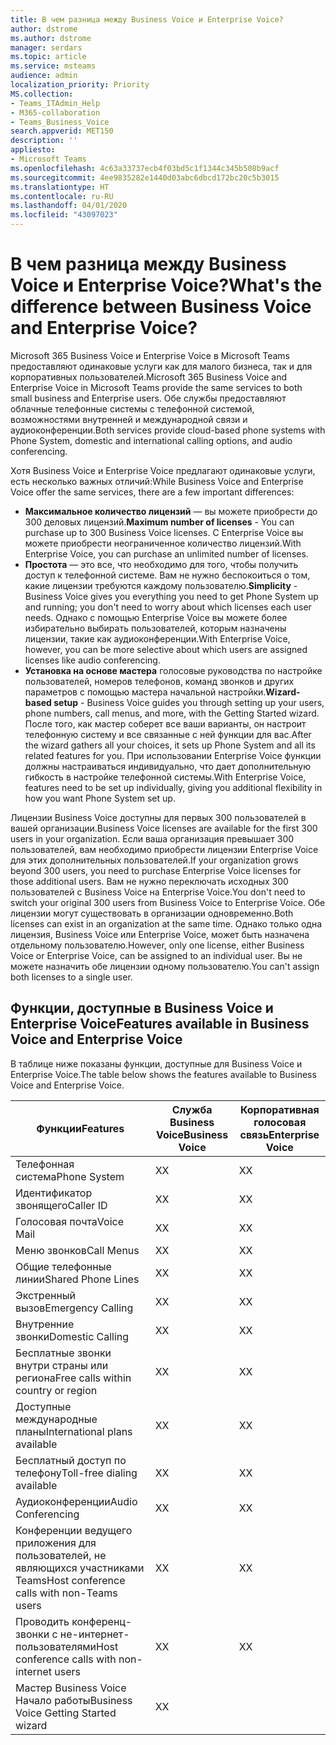 ```yaml
---
title: В чем разница между Business Voice и Enterprise Voice?
author: dstrome
ms.author: dstrome
manager: serdars
ms.topic: article
ms.service: msteams
audience: admin
localization_priority: Priority
MS.collection:
- Teams_ITAdmin_Help
- M365-collaboration
- Teams_Business_Voice
search.appverid: MET150
description: ''
appliesto:
- Microsoft Teams
ms.openlocfilehash: 4c63a33737ecb4f03bd5c1f1344c345b508b9acf
ms.sourcegitcommit: 4ee9835282e1440d03abc6dbcd172bc20c5b3015
ms.translationtype: HT
ms.contentlocale: ru-RU
ms.lasthandoff: 04/01/2020
ms.locfileid: "43097023"
---
```

# <a name="whats-the-difference-between-business-voice-and-enterprise-voice"></a><span data-ttu-id="92ea4-102">В чем разница между Business Voice и Enterprise Voice?</span><span class="sxs-lookup"><span data-stu-id="92ea4-102">What's the difference between Business Voice and Enterprise Voice?</span></span>

<span data-ttu-id="92ea4-103">Microsoft 365 Business Voice и Enterprise Voice в Microsoft Teams предоставляют одинаковые услуги как для малого бизнеса, так и для корпоративных пользователей.</span><span class="sxs-lookup"><span data-stu-id="92ea4-103">Microsoft 365 Business Voice and Enterprise Voice in Microsoft Teams provide the same services to both small business and Enterprise users.</span></span> <span data-ttu-id="92ea4-104">Обе службы предоставляют облачные телефонные системы с телефонной системой, возможностями внутренней и международной связи и аудиоконференции.</span><span class="sxs-lookup"><span data-stu-id="92ea4-104">Both services provide cloud-based phone systems with Phone System, domestic and international calling options, and audio conferencing.</span></span>

<span data-ttu-id="92ea4-105">Хотя Business Voice и Enterprise Voice предлагают одинаковые услуги, есть несколько важных отличий:</span><span class="sxs-lookup"><span data-stu-id="92ea4-105">While Business Voice and Enterprise Voice offer the same services, there are a few important differences:</span></span>

- <span data-ttu-id="92ea4-106">**Максимальное количество лицензий** — вы можете приобрести до 300 деловых лицензий.</span><span class="sxs-lookup"><span data-stu-id="92ea4-106">**Maximum number of licenses** - You can purchase up to 300 Business Voice licenses.</span></span> <span data-ttu-id="92ea4-107">С Enterprise Voice вы можете приобрести неограниченное количество лицензий.</span><span class="sxs-lookup"><span data-stu-id="92ea4-107">With Enterprise Voice, you can purchase an unlimited number of licenses.</span></span>
- <span data-ttu-id="92ea4-108">**Простота** — это все, что необходимо для того, чтобы получить доступ к телефонной системе. Вам не нужно беспокоиться о том, какие лицензии требуются каждому пользователю.</span><span class="sxs-lookup"><span data-stu-id="92ea4-108">**Simplicity** - Business Voice gives you everything you need to get Phone System up and running; you don't need to worry about which licenses each user needs.</span></span> <span data-ttu-id="92ea4-109">Однако с помощью Enterprise Voice вы можете более избирательно выбирать пользователей, которым назначены лицензии, такие как аудиоконференции.</span><span class="sxs-lookup"><span data-stu-id="92ea4-109">With Enterprise Voice, however, you can be more selective about which users are assigned licenses like audio conferencing.</span></span>
- <span data-ttu-id="92ea4-110">**Установка на основе мастера** голосовые руководства по настройке пользователей, номеров телефонов, команд звонков и других параметров с помощью мастера начальной настройки.</span><span class="sxs-lookup"><span data-stu-id="92ea4-110">**Wizard-based setup** - Business Voice guides you through setting up your users, phone numbers, call menus, and more, with the Getting Started wizard.</span></span> <span data-ttu-id="92ea4-111">После того, как мастер соберет все ваши варианты, он настроит телефонную систему и все связанные с ней функции для вас.</span><span class="sxs-lookup"><span data-stu-id="92ea4-111">After the wizard gathers all your choices, it sets up Phone System and all its related features for you.</span></span> <span data-ttu-id="92ea4-112">При использовании Enterprise Voice функции должны настраиваться индивидуально, что дает дополнительную гибкость в настройке телефонной системы.</span><span class="sxs-lookup"><span data-stu-id="92ea4-112">With Enterprise Voice, features need to be set up individually, giving you additional flexibility in how you want Phone System set up.</span></span>

<span data-ttu-id="92ea4-113">Лицензии Business Voice доступны для первых 300 пользователей в вашей организации.</span><span class="sxs-lookup"><span data-stu-id="92ea4-113">Business Voice licenses are available for the first 300 users in your organization.</span></span> <span data-ttu-id="92ea4-114">Если ваша организация превышает 300 пользователей, вам необходимо приобрести лицензии Enterprise Voice для этих дополнительных пользователей.</span><span class="sxs-lookup"><span data-stu-id="92ea4-114">If your organization grows beyond 300 users, you need to purchase Enterprise Voice licenses for those additional users.</span></span> <span data-ttu-id="92ea4-115">Вам не нужно переключать исходных 300 пользователей с Business Voice на Enterprise Voice.</span><span class="sxs-lookup"><span data-stu-id="92ea4-115">You don't need to switch your original 300 users from Business Voice to Enterprise Voice.</span></span> <span data-ttu-id="92ea4-116">Обе лицензии могут существовать в организации одновременно.</span><span class="sxs-lookup"><span data-stu-id="92ea4-116">Both licenses can exist in an organization at the same time.</span></span> <span data-ttu-id="92ea4-117">Однако только одна лицензия, Business Voice или Enterprise Voice, может быть назначена отдельному пользователю.</span><span class="sxs-lookup"><span data-stu-id="92ea4-117">However, only one license, either Business Voice or Enterprise Voice, can be assigned to an individual user.</span></span> <span data-ttu-id="92ea4-118">Вы не можете назначить обе лицензии одному пользователю.</span><span class="sxs-lookup"><span data-stu-id="92ea4-118">You can't assign both licenses to a single user.</span></span>

## <a name="features-available-in-business-voice-and-enterprise-voice"></a><span data-ttu-id="92ea4-119">Функции, доступные в Business Voice и Enterprise Voice</span><span class="sxs-lookup"><span data-stu-id="92ea4-119">Features available in Business Voice and Enterprise Voice</span></span>

<span data-ttu-id="92ea4-120">В таблице ниже показаны функции, доступные для Business Voice и Enterprise Voice.</span><span class="sxs-lookup"><span data-stu-id="92ea4-120">The table below shows the features available to Business Voice and Enterprise Voice.</span></span>

|  <span data-ttu-id="92ea4-121">Функции</span><span class="sxs-lookup"><span data-stu-id="92ea4-121">Features</span></span>                                                            | <span data-ttu-id="92ea4-122">Служба Business Voice</span><span class="sxs-lookup"><span data-stu-id="92ea4-122">Business Voice</span></span> | <span data-ttu-id="92ea4-123">Корпоративная голосовая связь</span><span class="sxs-lookup"><span data-stu-id="92ea4-123">Enterprise Voice</span></span>  |
|----------------------------------------------------------------------|----------------|-------------------|
| <span data-ttu-id="92ea4-124">Телефонная система</span><span class="sxs-lookup"><span data-stu-id="92ea4-124">Phone System</span></span>               | <span data-ttu-id="92ea4-125">X</span><span class="sxs-lookup"><span data-stu-id="92ea4-125">X</span></span>              | <span data-ttu-id="92ea4-126">X</span><span class="sxs-lookup"><span data-stu-id="92ea4-126">X</span></span>                 |
| <span data-ttu-id="92ea4-127">Идентификатор звонящего</span><span class="sxs-lookup"><span data-stu-id="92ea4-127">Caller ID</span></span>                                                            | <span data-ttu-id="92ea4-128">X</span><span class="sxs-lookup"><span data-stu-id="92ea4-128">X</span></span>              | <span data-ttu-id="92ea4-129">X</span><span class="sxs-lookup"><span data-stu-id="92ea4-129">X</span></span>                 |
| <span data-ttu-id="92ea4-130">Голосовая почта</span><span class="sxs-lookup"><span data-stu-id="92ea4-130">Voice Mail</span></span>                                                           | <span data-ttu-id="92ea4-131">X</span><span class="sxs-lookup"><span data-stu-id="92ea4-131">X</span></span>              | <span data-ttu-id="92ea4-132">X</span><span class="sxs-lookup"><span data-stu-id="92ea4-132">X</span></span>                 |
| <span data-ttu-id="92ea4-133">Меню звонков</span><span class="sxs-lookup"><span data-stu-id="92ea4-133">Call Menus</span></span>                                                           | <span data-ttu-id="92ea4-134">X</span><span class="sxs-lookup"><span data-stu-id="92ea4-134">X</span></span>              | <span data-ttu-id="92ea4-135">X</span><span class="sxs-lookup"><span data-stu-id="92ea4-135">X</span></span>                 |
| <span data-ttu-id="92ea4-136">Общие телефонные линии</span><span class="sxs-lookup"><span data-stu-id="92ea4-136">Shared Phone Lines</span></span>                                                   | <span data-ttu-id="92ea4-137">X</span><span class="sxs-lookup"><span data-stu-id="92ea4-137">X</span></span>              | <span data-ttu-id="92ea4-138">X</span><span class="sxs-lookup"><span data-stu-id="92ea4-138">X</span></span>                 |
| <span data-ttu-id="92ea4-139">Экстренный вызов</span><span class="sxs-lookup"><span data-stu-id="92ea4-139">Emergency Calling</span></span>                                                    | <span data-ttu-id="92ea4-140">X</span><span class="sxs-lookup"><span data-stu-id="92ea4-140">X</span></span>              | <span data-ttu-id="92ea4-141">X</span><span class="sxs-lookup"><span data-stu-id="92ea4-141">X</span></span>                 |
| <span data-ttu-id="92ea4-142">Внутренние звонки</span><span class="sxs-lookup"><span data-stu-id="92ea4-142">Domestic Calling</span></span>                    | <span data-ttu-id="92ea4-143">X</span><span class="sxs-lookup"><span data-stu-id="92ea4-143">X</span></span>              | <span data-ttu-id="92ea4-144">X</span><span class="sxs-lookup"><span data-stu-id="92ea4-144">X</span></span>                 |
| <span data-ttu-id="92ea4-145">Бесплатные звонки внутри страны или региона</span><span class="sxs-lookup"><span data-stu-id="92ea4-145">Free calls within country or region</span></span>                                  | <span data-ttu-id="92ea4-146">X</span><span class="sxs-lookup"><span data-stu-id="92ea4-146">X</span></span>              | <span data-ttu-id="92ea4-147">X</span><span class="sxs-lookup"><span data-stu-id="92ea4-147">X</span></span>                 |
| <span data-ttu-id="92ea4-148">Доступные международные планы</span><span class="sxs-lookup"><span data-stu-id="92ea4-148">International plans available</span></span>                                        | <span data-ttu-id="92ea4-149">X</span><span class="sxs-lookup"><span data-stu-id="92ea4-149">X</span></span>              | <span data-ttu-id="92ea4-150">X</span><span class="sxs-lookup"><span data-stu-id="92ea4-150">X</span></span>                 |
| <span data-ttu-id="92ea4-151">Бесплатный доступ по телефону</span><span class="sxs-lookup"><span data-stu-id="92ea4-151">Toll-free dialing available</span></span>                                          | <span data-ttu-id="92ea4-152">X</span><span class="sxs-lookup"><span data-stu-id="92ea4-152">X</span></span>              | <span data-ttu-id="92ea4-153">X</span><span class="sxs-lookup"><span data-stu-id="92ea4-153">X</span></span>                 |
| <span data-ttu-id="92ea4-154">Аудиоконференции</span><span class="sxs-lookup"><span data-stu-id="92ea4-154">Audio Conferencing</span></span>           | <span data-ttu-id="92ea4-155">X</span><span class="sxs-lookup"><span data-stu-id="92ea4-155">X</span></span>              | <span data-ttu-id="92ea4-156">X</span><span class="sxs-lookup"><span data-stu-id="92ea4-156">X</span></span>                 |
| <span data-ttu-id="92ea4-157">Конференции ведущего приложения для пользователей, не являющихся участниками Teams</span><span class="sxs-lookup"><span data-stu-id="92ea4-157">Host conference calls with non-Teams users</span></span>                           | <span data-ttu-id="92ea4-158">X</span><span class="sxs-lookup"><span data-stu-id="92ea4-158">X</span></span>              | <span data-ttu-id="92ea4-159">X</span><span class="sxs-lookup"><span data-stu-id="92ea4-159">X</span></span>                 |
| <span data-ttu-id="92ea4-160">Проводить конференц-звонки с не-интернет-пользователями</span><span class="sxs-lookup"><span data-stu-id="92ea4-160">Host conference calls with non-internet users</span></span>                        | <span data-ttu-id="92ea4-161">X</span><span class="sxs-lookup"><span data-stu-id="92ea4-161">X</span></span>              | <span data-ttu-id="92ea4-162">X</span><span class="sxs-lookup"><span data-stu-id="92ea4-162">X</span></span>                 |
| <span data-ttu-id="92ea4-163">Мастер Business Voice Начало работы</span><span class="sxs-lookup"><span data-stu-id="92ea4-163">Business Voice Getting Started wizard</span></span>  | <span data-ttu-id="92ea4-164">X</span><span class="sxs-lookup"><span data-stu-id="92ea4-164">X</span></span>              |                   |
